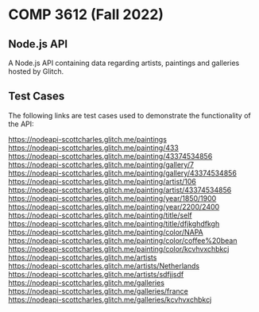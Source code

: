 # COMP 3612 (Fall 2022)
## Node.js API

A Node.js API containing data regarding artists, paintings and galleries hosted by Glitch.

## Test Cases

The following links are test cases used to demonstrate the functionality of the API:

https://nodeapi-scottcharles.glitch.me/paintings <br />
https://nodeapi-scottcharles.glitch.me/painting/433 <br />
https://nodeapi-scottcharles.glitch.me/painting/43374534856 <br />
https://nodeapi-scottcharles.glitch.me/painting/gallery/7 <br />
https://nodeapi-scottcharles.glitch.me/painting/gallery/43374534856 <br />
https://nodeapi-scottcharles.glitch.me/painting/artist/106 <br />
https://nodeapi-scottcharles.glitch.me/painting/artist/43374534856 <br />
https://nodeapi-scottcharles.glitch.me/painting/year/1850/1900 <br />
https://nodeapi-scottcharles.glitch.me/painting/year/2200/2400 <br />
https://nodeapi-scottcharles.glitch.me/painting/title/self <br />
https://nodeapi-scottcharles.glitch.me/painting/title/dfjkghdfkgh <br />
https://nodeapi-scottcharles.glitch.me/painting/color/NAPA <br />
https://nodeapi-scottcharles.glitch.me/painting/color/coffee%20bean <br />
https://nodeapi-scottcharles.glitch.me/painting/color/kcvhvxchbkcj <br />
https://nodeapi-scottcharles.glitch.me/artists <br />
https://nodeapi-scottcharles.glitch.me/artists/Netherlands <br />
https://nodeapi-scottcharles.glitch.me/artists/sdfjjsdf <br />
https://nodeapi-scottcharles.glitch.me/galleries <br />
https://nodeapi-scottcharles.glitch.me/galleries/france <br />
https://nodeapi-scottcharles.glitch.me/galleries/kcvhvxchbkcj <br />
